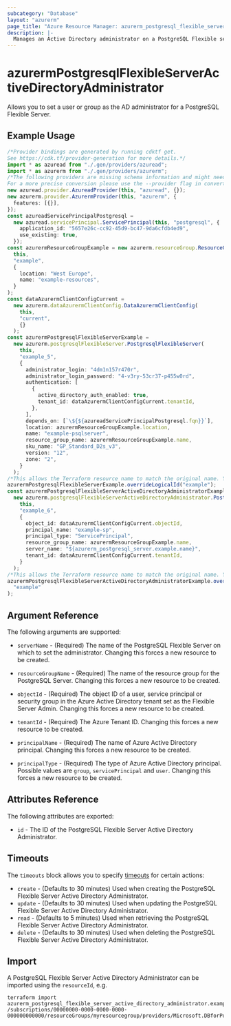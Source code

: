 ```yaml
---
subcategory: "Database"
layout: "azurerm"
page_title: "Azure Resource Manager: azurerm_postgresql_flexible_server_active_directory_administrator"
description: |-
  Manages an Active Directory administrator on a PostgreSQL Flexible server
---
```


# azurermPostgresqlFlexibleServerActiveDirectoryAdministrator

Allows you to set a user or group as the AD administrator for a PostgreSQL Flexible Server.

## Example Usage

```typescript
/*Provider bindings are generated by running cdktf get.
See https://cdk.tf/provider-generation for more details.*/
import * as azuread from "./.gen/providers/azuread";
import * as azurerm from "./.gen/providers/azurerm";
/*The following providers are missing schema information and might need manual adjustments to synthesize correctly: azuread, azurerm.
For a more precise conversion please use the --provider flag in convert.*/
new azuread.provider.AzureadProvider(this, "azuread", {});
new azurerm.provider.AzurermProvider(this, "azurerm", {
  features: [{}],
});
const azureadServicePrincipalPostgresql =
  new azuread.servicePrincipal.ServicePrincipal(this, "postgresql", {
    application_id: "5657e26c-cc92-45d9-bc47-9da6cfdb4ed9",
    use_existing: true,
  });
const azurermResourceGroupExample = new azurerm.resourceGroup.ResourceGroup(
  this,
  "example",
  {
    location: "West Europe",
    name: "example-resources",
  }
);
const dataAzurermClientConfigCurrent =
  new azurerm.dataAzurermClientConfig.DataAzurermClientConfig(
    this,
    "current",
    {}
  );
const azurermPostgresqlFlexibleServerExample =
  new azurerm.postgresqlFlexibleServer.PostgresqlFlexibleServer(
    this,
    "example_5",
    {
      administrator_login: "4dm1n157r470r",
      administrator_login_password: "4-v3ry-53cr37-p455w0rd",
      authentication: [
        {
          active_directory_auth_enabled: true,
          tenant_id: dataAzurermClientConfigCurrent.tenantId,
        },
      ],
      depends_on: [`\${${azureadServicePrincipalPostgresql.fqn}}`],
      location: azurermResourceGroupExample.location,
      name: "example-psqlserver",
      resource_group_name: azurermResourceGroupExample.name,
      sku_name: "GP_Standard_D2s_v3",
      version: "12",
      zone: "2",
    }
  );
/*This allows the Terraform resource name to match the original name. You can remove the call if you don't need them to match.*/
azurermPostgresqlFlexibleServerExample.overrideLogicalId("example");
const azurermPostgresqlFlexibleServerActiveDirectoryAdministratorExample =
  new azurerm.postgresqlFlexibleServerActiveDirectoryAdministrator.PostgresqlFlexibleServerActiveDirectoryAdministrator(
    this,
    "example_6",
    {
      object_id: dataAzurermClientConfigCurrent.objectId,
      principal_name: "example-sp",
      principal_type: "ServicePrincipal",
      resource_group_name: azurermResourceGroupExample.name,
      server_name: "${azurerm_postgresql_server.example.name}",
      tenant_id: dataAzurermClientConfigCurrent.tenantId,
    }
  );
/*This allows the Terraform resource name to match the original name. You can remove the call if you don't need them to match.*/
azurermPostgresqlFlexibleServerActiveDirectoryAdministratorExample.overrideLogicalId(
  "example"
);

```

## Argument Reference

The following arguments are supported:

*   `serverName` - (Required) The name of the PostgreSQL Flexible Server on which to set the administrator. Changing this forces a new resource to be created.

*   `resourceGroupName` - (Required) The name of the resource group for the PostgreSQL Server. Changing this forces a new resource to be created.

*   `objectId` - (Required) The object ID of a user, service principal or security group in the Azure Active Directory tenant set as the Flexible Server Admin. Changing this forces a new resource to be created.

*   `tenantId` - (Required) The Azure Tenant ID. Changing this forces a new resource to be created.

*   `principalName` - (Required) The name of Azure Active Directory principal. Changing this forces a new resource to be created.

*   `principalType` - (Required) The type of Azure Active Directory principal. Possible values are `group`, `servicePrincipal` and `user`. Changing this forces a new resource to be created.

## Attributes Reference

The following attributes are exported:

* `id` - The ID of the PostgreSQL Flexible Server Active Directory Administrator.

## Timeouts

The `timeouts` block allows you to specify [timeouts](https://www.terraform.io/language/resources/syntax#operation-timeouts) for certain actions:

* `create` - (Defaults to 30 minutes) Used when creating the PostgreSQL Flexible Server Active Directory Administrator.
* `update` - (Defaults to 30 minutes) Used when updating the PostgreSQL Flexible Server Active Directory Administrator.
* `read` - (Defaults to 5 minutes) Used when retrieving the PostgreSQL Flexible Server Active Directory Administrator.
* `delete` - (Defaults to 30 minutes) Used when deleting the PostgreSQL Flexible Server Active Directory Administrator.

## Import

A PostgreSQL Flexible Server Active Directory Administrator can be imported using the `resourceId`, e.g.

```console
terraform import azurerm_postgresql_flexible_server_active_directory_administrator.example /subscriptions/00000000-0000-0000-0000-000000000000/resourceGroups/myresourcegroup/providers/Microsoft.DBforPostgreSQL/flexibleServers/myserver/administrators/objectId
```
